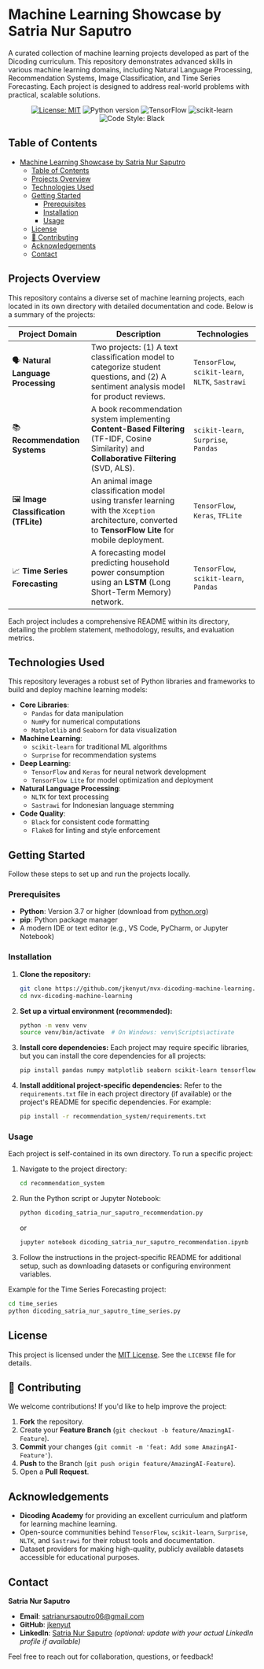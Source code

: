 # Machine Learning Showcase by Satria Nur Saputro

A curated collection of machine learning projects developed as part of the Dicoding curriculum. This repository demonstrates advanced skills in various machine learning domains, including Natural Language Processing, Recommendation Systems, Image Classification, and Time Series Forecasting. Each project is designed to address real-world problems with practical, scalable solutions.

<div align="center">
  <p>
    <a href="https://opensource.org/license/mit"><img src="https://img.shields.io/badge/License-MIT-blue.svg" alt="License: MIT"></a>
    <img src="https://img.shields.io/badge/Python-3.7+-3776AB?logo=python&logoColor=white" alt="Python version">
    <img src="https://img.shields.io/badge/TensorFlow-2.0+-FF6F00?logo=tensorflow&logoColor=white" alt="TensorFlow">
    <img src="https://img.shields.io/badge/scikit--learn-0.24+-F7931E?logo=scikit-learn&logoColor=white" alt="scikit-learn">
    <img src="https://img.shields.io/badge/Code%20Style-Black-000000?logo=python" alt="Code Style: Black">
  </p>
</div>

## Table of Contents

- [Machine Learning Showcase by Satria Nur Saputro](#machine-learning-showcase-by-satria-nur-saputro)
  - [Table of Contents](#table-of-contents)
  - [Projects Overview](#projects-overview)
  - [Technologies Used](#technologies-used)
  - [Getting Started](#getting-started)
    - [Prerequisites](#prerequisites)
    - [Installation](#installation)
    - [Usage](#usage)
  - [License](#license)
  - [🤝 Contributing](#-contributing)
  - [Acknowledgements](#acknowledgements)
  - [Contact](#contact)

## Projects Overview

This repository contains a diverse set of machine learning projects, each located in its own directory with detailed documentation and code. Below is a summary of the projects:

| Project Domain                       | Description                                                                                                                                            | Technologies                                     |
| ------------------------------------ | ------------------------------------------------------------------------------------------------------------------------------------------------------ | ------------------------------------------------ |
| 🗣️ **Natural Language Processing**   | Two projects: (1) A text classification model to categorize student questions, and (2) A sentiment analysis model for product reviews.                 | `TensorFlow`, `scikit-learn`, `NLTK`, `Sastrawi` |
| 📚 **Recommendation Systems**        | A book recommendation system implementing **Content-Based Filtering** (TF-IDF, Cosine Similarity) and **Collaborative Filtering** (SVD, ALS).          | `scikit-learn`, `Surprise`, `Pandas`             |
| 🖼️ **Image Classification (TFLite)** | An animal image classification model using transfer learning with the `Xception` architecture, converted to **TensorFlow Lite** for mobile deployment. | `TensorFlow`, `Keras`, `TFLite`                  |
| 📈 **Time Series Forecasting**       | A forecasting model predicting household power consumption using an **LSTM** (Long Short-Term Memory) network.                                         | `TensorFlow`, `scikit-learn`, `Pandas`           |

Each project includes a comprehensive README within its directory, detailing the problem statement, methodology, results, and evaluation metrics.

## Technologies Used

This repository leverages a robust set of Python libraries and frameworks to build and deploy machine learning models:

- **Core Libraries**:
  - `Pandas` for data manipulation
  - `NumPy` for numerical computations
  - `Matplotlib` and `Seaborn` for data visualization
- **Machine Learning**:
  - `scikit-learn` for traditional ML algorithms
  - `Surprise` for recommendation systems
- **Deep Learning**:
  - `TensorFlow` and `Keras` for neural network development
  - `TensorFlow Lite` for model optimization and deployment
- **Natural Language Processing**:
  - `NLTK` for text processing
  - `Sastrawi` for Indonesian language stemming
- **Code Quality**:
  - `Black` for consistent code formatting
  - `Flake8` for linting and style enforcement

## Getting Started

Follow these steps to set up and run the projects locally.

### Prerequisites

- **Python**: Version 3.7 or higher (download from [python.org](https://www.python.org/downloads/))
- **pip**: Python package manager
- A modern IDE or text editor (e.g., VS Code, PyCharm, or Jupyter Notebook)

### Installation

1. **Clone the repository:**

   ```bash
   git clone https://github.com/jkenyut/nvx-dicoding-machine-learning.git
   cd nvx-dicoding-machine-learning
   ```

2. **Set up a virtual environment (recommended):**

   ```bash
   python -m venv venv
   source venv/bin/activate  # On Windows: venv\Scripts\activate
   ```

3. **Install core dependencies:**
   Each project may require specific libraries, but you can install the core dependencies for all projects:

   ```bash
   pip install pandas numpy matplotlib seaborn scikit-learn tensorflow sastrawi scikit-surprise
   ```

4. **Install additional project-specific dependencies:**
   Refer to the `requirements.txt` file in each project directory (if available) or the project's README for specific dependencies. For example:
   ```bash
   pip install -r recommendation_system/requirements.txt
   ```

### Usage

Each project is self-contained in its own directory. To run a specific project:

1. Navigate to the project directory:

   ```bash
   cd recommendation_system
   ```

2. Run the Python script or Jupyter Notebook:

   ```bash
   python dicoding_satria_nur_saputro_recommendation.py
   ```

   or

   ```bash
   jupyter notebook dicoding_satria_nur_saputro_recommendation.ipynb
   ```

3. Follow the instructions in the project-specific README for additional setup, such as downloading datasets or configuring environment variables.

Example for the Time Series Forecasting project:

```bash
cd time_series
python dicoding_satria_nur_saputro_time_series.py
```

## License

This project is licensed under the [MIT License](https://opensource.org/license/mit). See the `LICENSE` file for details.

## 🤝 Contributing

We welcome contributions! If you'd like to help improve the project:

1.  **Fork** the repository.
2.  Create your **Feature Branch** (`git checkout -b feature/AmazingAI-Feature`).
3.  **Commit** your changes (`git commit -m 'feat: Add some AmazingAI-Feature'`).
4.  **Push** to the Branch (`git push origin feature/AmazingAI-Feature`).
5.  Open a **Pull Request**.

## Acknowledgements

- **Dicoding Academy** for providing an excellent curriculum and platform for learning machine learning.
- Open-source communities behind `TensorFlow`, `scikit-learn`, `Surprise`, `NLTK`, and `Sastrawi` for their robust tools and documentation.
- Dataset providers for making high-quality, publicly available datasets accessible for educational purposes.

## Contact

**Satria Nur Saputro**

- **Email**: [satrianursaputro06@gmail.com](mailto:satrianursaputro06@gmail.com)
- **GitHub**: [jkenyut](https://github.com/jkenyut)
- **LinkedIn**: [Satria Nur Saputro](https://www.linkedin.com/in/satrianursaputro/) _(optional: update with your actual LinkedIn profile if available)_

Feel free to reach out for collaboration, questions, or feedback!
